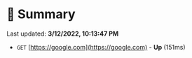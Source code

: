# 📖 Summary
Last updated: **3/12/2022, 10:13:47 PM**

- `GET` [https://google.com](https://google.com) - **Up** (151ms)
